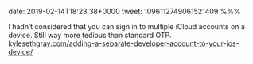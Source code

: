 date: 2019-02-14T18:23:38+0000
tweet: 1096112749061521409
%%%

I hadn’t considered that you can sign in to multiple iCloud accounts on a device. Still way more tedious than standard OTP. [kylesethgray.com/adding-a-separate-developer-account-to-your-ios-device/](https://kylesethgray.com/adding-a-separate-developer-account-to-your-ios-device/)
